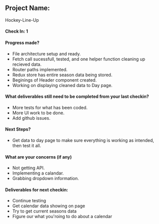## Project Name:

Hockey-Line-Up

#### Check In: 1

#### Progress made?

* File architecture setup and ready.
* Fetch call sucessfull, tested, and one helper function cleaning up recieved data.
* Router paths implemented.
* Redux store has entire season data being stored.
* Beginings of Header component created.
* Working on displaying cleaned data to Day page.

#### What deliverables still need to be completed from your last checkin?

* More tests for what has been coded.
* More UI work to be done.
* Add github issues.

#### Next Steps?

* Get data to day page to make sure everything is working as intended, then test it all.

#### What are your concerns (if any)

* Not getting API.
* Implementing a calandar.
* Grabbing dropdown information.

#### Deliverables for next checkin:

* Continue testing
* Get calendar data showing on page
* Try to get current seasons data
* Figure our what you'roing to do about a calendar

